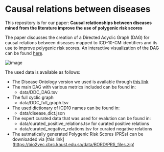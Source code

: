 # Causal relations between diseases
 This repository is for our paper: **Causal relationships between diseases mined from the literature improve the use of polygenic risk scores**

 
The paper discusses the creation of a Directed Acyclic Graph (DAG) for causal relations between diseases mapped to ICD-10-CM identifiers and its use to improve polygenic risk scores.
An interactive visualization of the DAG can be found [here](https://cosmograph.app/run/?data=https://raw.githubusercontent.com/stoonsi/Causal-relations-between-diseases/main/data/DDC_DAG.tsv&meta=https://raw.githubusercontent.com/stoonsi/Causal-relations-between-diseases/main/data/meta.tsv&gravity=0.48&repulsion=1.99&repulsionTheta=1.92&linkSpring=0.16&linkDistance=19&friction=0.93&renderLabels=true&renderHoveredLabel=true&renderLinks=true&linkArrows=true&nodeSizeScale=1.2&linkWidthScale=0.1&linkArrowsSizeScale=0.5&nodeSize=size-default&nodeColor=color-category&nodeLabel=id&linkWidth=width-avg-score&linkColor=color-avg-score&).

![image](https://github.com/stoonsi/Causal-relations-between-diseases/assets/63608176/187c24e9-2d88-43ce-8b8d-9fac1c473279)

The used data is available as follows:
- The Disease Ontology version we used is available through [this link](https://raw.githubusercontent.com/DiseaseOntology/HumanDiseaseOntology/v2023-01-30/src/ontology/doid.owl)
- The main DAG with various metrics included can be found in:
  - data/DDC_DAG.tsv
- The full cyclic graph
  - data/DDC_full_graph.tsv
- The used dictionary of ICD10 names can be found in:
  - data/disease_dict.json
- The expert curated data that was used for evalution can be found in:
  - data/curated_positive_relations.tsv for curated positive relations
  - data/curated_negative_relations.tsv for curated negative relations
- The autmatically generated Polygenic Risk Scores (PRSs) can be downloaded via [this link] (https://bio2vec.cbrc.kaust.edu.sa/data/BORD/PRS_files.zip)
